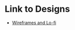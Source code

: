 # Link to Designs

- [Wireframes and Lo-fi](https://www.figma.com/file/Uujc2NV7Sx6qOsWX9JYl0v/Wireframes-%26-loFI's?node-id=0%3A1)
